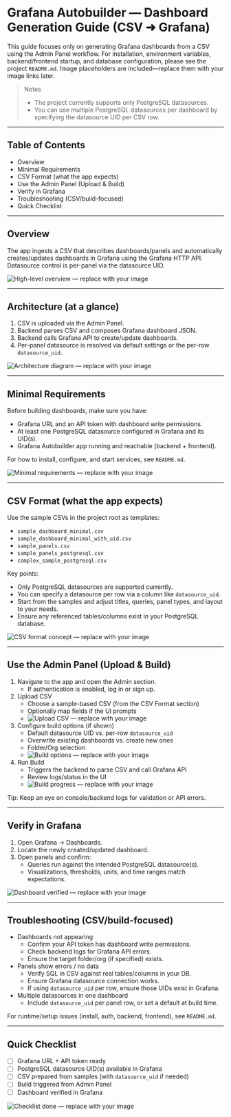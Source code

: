 # Grafana Autobuilder — Dashboard Generation Guide (CSV ➜ Grafana)

This guide focuses only on generating Grafana dashboards from a CSV using the Admin Panel workflow. For installation, environment variables, backend/frontend startup, and database configuration, please see the project `README.md`. Image placeholders are included—replace them with your image links later.

> Notes
> - The project currently supports only PostgreSQL datasources.
> - You can use multiple PostgreSQL datasources per dashboard by specifying the datasource UID per CSV row.

---

## Table of Contents
- Overview
- Minimal Requirements
- CSV Format (what the app expects)
- Use the Admin Panel (Upload & Build)
- Verify in Grafana
- Troubleshooting (CSV/build-focused)
- Quick Checklist

---

## Overview
The app ingests a CSV that describes dashboards/panels and automatically creates/updates dashboards in Grafana using the Grafana HTTP API. Datasource control is per-panel via the datasource UID.

![High-level overview — replace with your image](ADD_IMAGE_LINK_OVERVIEW)

---

## Architecture (at a glance)
1. CSV is uploaded via the Admin Panel.
2. Backend parses CSV and composes Grafana dashboard JSON.
3. Backend calls Grafana API to create/update dashboards.
4. Per-panel datasource is resolved via default settings or the per-row `datasource_uid`.

![Architecture diagram — replace with your image](ADD_IMAGE_LINK_ARCH)

---

## Minimal Requirements
Before building dashboards, make sure you have:
- Grafana URL and an API token with dashboard write permissions.
- At least one PostgreSQL datasource configured in Grafana and its UID(s).
- Grafana Autobuilder app running and reachable (backend + frontend).

For how to install, configure, and start services, see `README.md`.

![Minimal requirements — replace with your image](ADD_IMAGE_LINK_MIN_REQS)

---

## CSV Format (what the app expects)
Use the sample CSVs in the project root as templates:
- `sample_dashboard_minimal.csv`
- `sample_dashboard_minimal_with_uid.csv`
- `sample_panels.csv`
- `sample_panels_postgresql.csv`
- `complex_sample_postgresql.csv`

Key points:
- Only PostgreSQL datasources are supported currently.
- You can specify a datasource per row via a column like `datasource_uid`.
- Start from the samples and adjust titles, queries, panel types, and layout to your needs.
- Ensure any referenced tables/columns exist in your PostgreSQL database.

![CSV format concept — replace with your image](ADD_IMAGE_LINK_CSV_FORMAT)

---

## Use the Admin Panel (Upload & Build)
1. Navigate to the app and open the Admin section.  
   - If authentication is enabled, log in or sign up.
2. Upload CSV  
   - Choose a sample-based CSV (from the CSV Format section)  
   - Optionally map fields if the UI prompts  
   - ![Upload CSV — replace with your image](ADD_IMAGE_LINK_UPLOAD)
3. Configure build options (if shown)  
   - Default datasource UID vs. per-row `datasource_uid`  
   - Overwrite existing dashboards vs. create new ones  
   - Folder/Org selection  
   - ![Build options — replace with your image](ADD_IMAGE_LINK_BUILD_OPTIONS)
4. Run Build  
   - Triggers the backend to parse CSV and call Grafana API  
   - Review logs/status in the UI  
   - ![Build progress — replace with your image](ADD_IMAGE_LINK_BUILD_PROGRESS)

Tip: Keep an eye on console/backend logs for validation or API errors.

---

## Verify in Grafana
1. Open Grafana → Dashboards.
2. Locate the newly created/updated dashboard.
3. Open panels and confirm:
   - Queries run against the intended PostgreSQL datasource(s).
   - Visualizations, thresholds, units, and time ranges match expectations.

![Dashboard verified — replace with your image](ADD_IMAGE_LINK_VERIFY)

---

## Troubleshooting (CSV/build-focused)
- Dashboards not appearing  
  - Confirm your API token has dashboard write permissions.  
  - Check backend logs for Grafana API errors.  
  - Ensure the target folder/org (if specified) exists.
- Panels show errors / no data  
  - Verify SQL in CSV against real tables/columns in your DB.  
  - Ensure Grafana datasource connection works.  
  - If using `datasource_uid` per row, ensure those UIDs exist in Grafana.
- Multiple datasources in one dashboard  
  - Include `datasource_uid` per panel row, or set a default at build time.

For runtime/setup issues (install, auth, backend, frontend), see `README.md`.

---

## Quick Checklist
- [ ] Grafana URL + API token ready  
- [ ] PostgreSQL datasource UID(s) available in Grafana  
- [ ] CSV prepared from samples (with `datasource_uid` if needed)  
- [ ] Build triggered from Admin Panel  
- [ ] Dashboard verified in Grafana

![Checklist done — replace with your image](ADD_IMAGE_LINK_CHECKLIST)